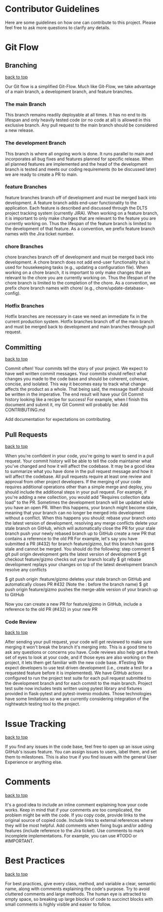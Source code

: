 # Contributor Guidelines

Here are some guidelines on how one can contribute to this project. Please feel free to ask more questions to clarify any details.

# Git Flow

## Branching
[back to top](#contributor-guidelines)

Our Git flow is a simplified Git-Flow. Much like Git-Flow, we take advantage of a main branch, a development branch, and feature branches.

### The main Branch 
This branch remains readily deployable at all times. It has no end to its lifespan and only heavily tested code (or no code at all) is allowed in this exclusive branch. Any pull request to the main branch should be considered a new release.

### The development Branch 
This branch is where all ongoing work is done. It runs parallel to main and incorporates all bug fixes and features planned for specific release. When all planned features are implemented and the head of the development branch is tested and meets our coding requirements (to be discussed later) we are ready to create a PR to main.

### feature Branches 
feature branches branch off of development and must be merged back into development. A feature branch adds end-user functionality to the application. Each feature is described and discussed through the DLTS project tracking system (currently JIRA).  When working on a feature branch, it is important to only make changes that are relevant to the feature you are currently working on. Thus the lifespan of the feature branch is limited to the development of that feature. As a convention, we prefix feature branch names with the Jira ticket number.

### chore Branches 
chore branches branch off of development and must be merged back into development. A chore branch does not add end-user functionality but is used for housekeeping tasks (e.g., updating a configuration file). When working on a chore branch, it is important to only make changes that are relevant to the chore you are currently working on. Thus the lifespan of the chore branch is limited to the completion of the chore. As a convention, we prefix chore branch names with chore/ (e.g., chore/update-database-config).

### Hotfix Branches 
Hotfix branches are necessary in case we need an immediate fix in the current production system. Hotfix branches branch off of the main branch and must be merged back to development and main branches through pull request.

## Committing
[back to top](#contributor-guidelines)

Commit often! Your commits tell the story of your project. We expect to have well written commit messages. Your commits should reflect what changes you made to the code base and should be coherent, cohesive, concise, and isolated. This way it becomes easy to track what change affects the product as a whole.
That being said, the message itself should be written in the imperative. The end result will have your Git Commit history looking like a recipe for success!
For example, when I finish this document and submit it, my Git Commit will probably be:
Add CONTRIBUTING.md

Add documentation for expectations on contributing.

## Pull Requests
[back to top](#contributor-guidelines)

When you're confident in your code, you're going to want to send in a pull request. Your commit history will be able to tell the code maintainer what you've changed and how it will affect the codebase. It may be a good idea to summarize what you have done in the pull request message and how it will affect the codebase. All pull requests require at least one review and approval from other project developers.
If the merging of your code requires additional operations other than a simple merge and deploy, you should include the additional steps in your pull request. For example, if you're adding a new collection, you would add "Requires collection data load" to the PR.
Sometimes the development branch will be updated while you have an open PR. When this happens, your branch might become stale, meaning that your branch can no longer be merged into development without a conflict. When this happens you should:
rebase your branch onto the latest version of development, resolving any merge conflicts
delete your stale branch on GitHub, which will automatically close the PR for your stale branch
push your newly rebased branch up to GitHub
create a new PR that contains a reference to the old PR
For example, let's say you have submitted a PR (#432) for branch feature/gizmo, but this branch has gone stale and cannot be merged. You should do the following:
step
comment
$ git pull origin development
gets the latest version of development
$ git checkout feature/gizmo
checks out your branch locally
$ git rebase development
replays your changes on top of the latest development branch
resolve any conflicts

$ git push origin :feature/gizmo
deletes your stale branch on GitHub and automatically closes PR #432 (Note the : before the branch name)
$ git push origin feature/gizmo
pushes the merge-able version of your branch up to GitHub

Now you can create a new PR for feature/gizmo in GitHub, include a reference to the old PR (#432) in your new PR


### Code Review
[back to top](#contributor-guidelines)

After sending your pull request, your code will get reviewed to make sure merging it won't break the branch it's merging into. This is a good time to ask any questions or concerns you have. Code reviews also help get a fresh set of eyes to look at your code, and if those eyes are also working on the project, it lets them get familiar with the new code base.
#Testing
We expect developers to use test driven development (i.e., create a test for a requested feature before it is implemented). We have GitHub actions configured to run the project test suite for each pull request submitted to the development branch and for each commit to the main branch.  Project test suite now includes tests written using pytest library and fixtures provided in flask-pytest and pytest-invenio modules. Those technologies have some limitations so we are currently considering integration of the nightwatch testing tool to the project.


# Issue Tracking
[back to top](#contributor-guidelines)

If you find any issues in the code base, feel free to open up an issue using GitHub's issues feature. You can assign issues to users, label them, and set them to milestones.
This is also true if you find issues with the general User Experience or anything else.  


# Comments
[back to top](#contributor-guidelines)

It's a good idea to include an inline comment explaining how your code works. Keep in mind that if your comments are too complicated, the problem might be with the code. If you copy code, provide links to the original source of copied code. Include links to external references where they will be most helpful. Add comments when fixing bugs and/or adding features (include reference to the Jira ticket). Use comments to mark incomplete implementations. For example, you can use #TODO or #IMPORTANT.

 
# Best Practices
[back to top](#contributor-guidelines)

For best practices, give every class, method, and variable a clear, semantic name, along with comments explaining the code's purpose. Try to avoid cluttered comments and large methods. The human eye is attracted to empty space, so breaking up large blocks of code to succinct blocks with small comments is highly visible and easier to follow.
